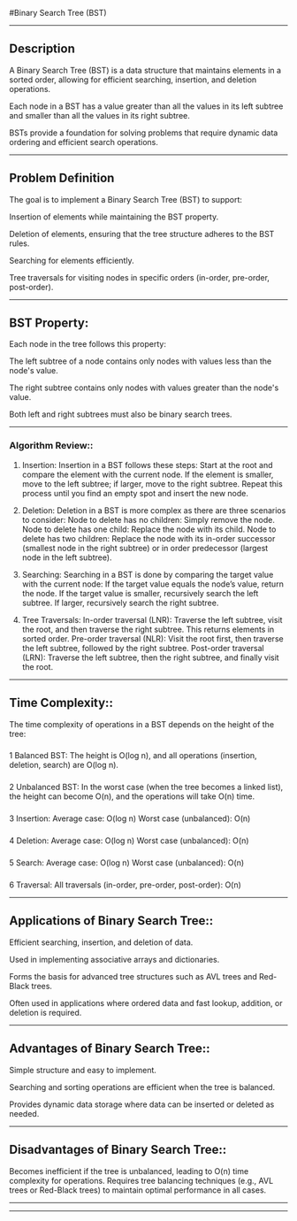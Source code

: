 #Binary Search Tree (BST)


***************************************************************

## Description
A Binary Search Tree (BST) is a data structure that maintains elements in a sorted order, allowing for efficient searching, insertion, and deletion operations. 

Each node in a BST has a value greater than all the values in its left subtree and smaller than all the values in its right subtree. 

BSTs provide a foundation for solving problems that require dynamic data ordering and efficient search operations.


***************************************************************

## Problem Definition
The goal is to implement a Binary Search Tree (BST) to support:

Insertion of elements while maintaining the BST property.

Deletion of elements, ensuring that the tree structure adheres to the BST rules.

Searching for elements efficiently.

Tree traversals for visiting nodes in specific orders (in-order, pre-order, post-order).


***************************************************************

## BST Property:

Each node in the tree follows this property:

The left subtree of a node contains only nodes with values less than the node's value.

The right subtree contains only nodes with values greater than the node's value.

Both left and right subtrees must also be binary search trees.


***************************************************************

### Algorithm Review::

1. Insertion: Insertion in a BST follows these steps:
   Start at the root and compare the element with the current node.
   If the element is smaller, move to the left subtree; if larger, move to the right subtree.
   Repeat this process until you find an empty spot and insert the new node.

3. Deletion:
   Deletion in a BST is more complex as there are three scenarios to consider:
   Node to delete has no children: Simply remove the node.
   Node to delete has one child: Replace the node with its child.
   Node to delete has two children: Replace the node with its in-order successor (smallest node in the right subtree) or in
   order predecessor (largest node in the left subtree).

3. Searching:
   Searching in a BST is done by comparing the target value with the current node:
   If the target value equals the node’s value, return the node.
   If the target value is smaller, recursively search the left subtree.
   If larger, recursively search the right subtree.

5. Tree Traversals:
   In-order traversal (LNR): Traverse the left subtree, visit the root, and then traverse the right subtree. This returns
   elements in sorted order.
   Pre-order traversal (NLR): Visit the root first, then traverse the left subtree, followed by the right subtree.
   Post-order traversal (LRN): Traverse the left subtree, then the right subtree, and finally visit the root.

***************************************************************

## Time Complexity::

The time complexity of operations in a BST depends on the height of the tree:

###
1 Balanced BST: The height is O(log n), and all operations (insertion, deletion, search) are O(log n).

### 
2 Unbalanced BST: In the worst case (when the tree becomes a linked list), the height can become O(n), and the operations will take O(n) time.

### 
3 Insertion:
Average case: O(log n)
Worst case (unbalanced): O(n)

### 
4 Deletion:
Average case: O(log n)
Worst case (unbalanced): O(n)

### 
5 Search:
Average case: O(log n)
Worst case (unbalanced): O(n)

### 
6 Traversal:
All traversals (in-order, pre-order, post-order): O(n)


***************************************************************

## Applications of Binary Search Tree::

Efficient searching, insertion, and deletion of data.

Used in implementing associative arrays and dictionaries.

Forms the basis for advanced tree structures such as AVL trees and Red-Black trees.

Often used in applications where ordered data and fast lookup, addition, or deletion is required.
 

***************************************************************

## Advantages of Binary Search Tree::

Simple structure and easy to implement.

Searching and sorting operations are efficient when the tree is balanced.

Provides dynamic data storage where data can be inserted or deleted as needed.



***************************************************************

## Disadvantages of Binary Search Tree::

Becomes inefficient if the tree is unbalanced, leading to O(n) time complexity for operations.
Requires tree balancing techniques (e.g., AVL trees or Red-Black trees) to maintain optimal performance in all cases.


***************************************************************
***************************************************************
